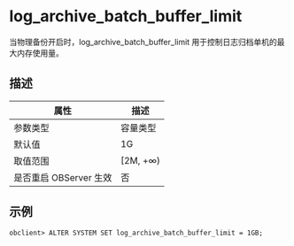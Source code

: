 log_archive_batch_buffer_limit 
===================================================

当物理备份开启时，log_archive_batch_buffer_limit 用于控制日志归档单机的最大内存使用量。

描述 
-----------------------



|        属性        |    描述     |
|------------------|-----------|
| 参数类型             | 容量类型      |
| 默认值              | 1G        |
| 取值范围             | \[2M, +∞) |
| 是否重启 OBServer 生效 | 否         |



示例 
-----------------------

    obclient> ALTER SYSTEM SET log_archive_batch_buffer_limit = 1GB;


